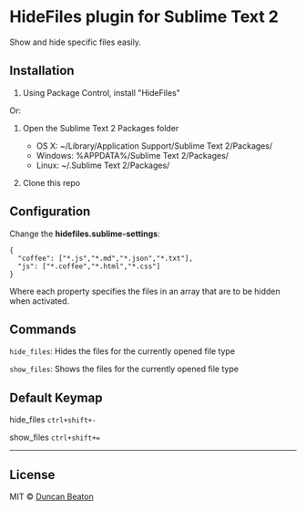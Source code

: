 HideFiles plugin for Sublime Text 2
=====================================

Show and hide specific files easily.

Installation
------------

1. Using Package Control, install "HideFiles"

Or:

1. Open the Sublime Text 2 Packages folder

    - OS X: ~/Library/Application Support/Sublime Text 2/Packages/
    - Windows: %APPDATA%/Sublime Text 2/Packages/
    - Linux: ~/.Sublime Text 2/Packages/

2. Clone this repo

Configuration
------------

Change the **hidefiles.sublime-settings**:

    {
      "coffee": ["*.js","*.md","*.json","*.txt"],
      "js": ["*.coffee","*.html","*.css"]
    }

Where each property specifies the files in an array that are to be hidden when activated.

Commands
------------

`hide_files`: Hides the files for the currently opened file type

`show_files`: Shows the files for the currently opened file type

Default Keymap
------------

hide_files
`ctrl+shift+-`

show_files
`ctrl+shift+=`

____


## License

MIT © [Duncan Beaton](http://dunckr.com)
